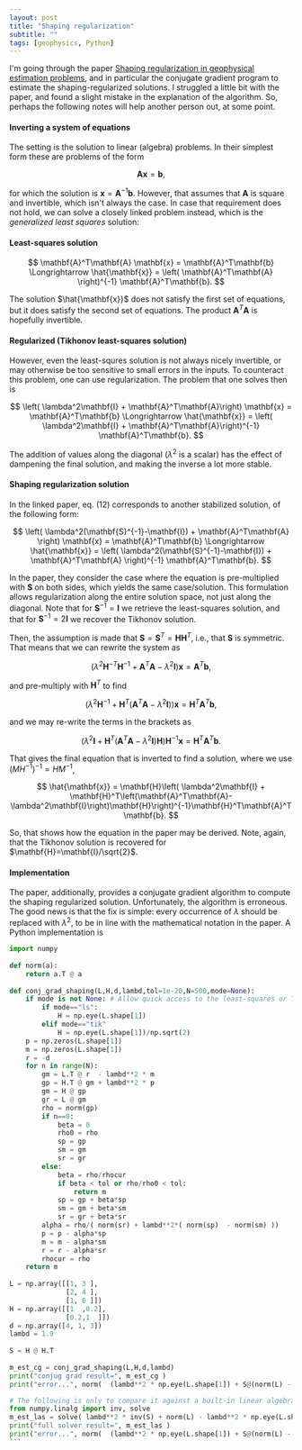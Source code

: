 ```yaml
---
layout: post
title: "Shaping regularization"
subtitle: ""
tags: [geophysics, Python]
---
```


I'm going through the paper [Shaping regularization in geophysical estimation problems](https://library.seg.org/doi/abs/10.1190/1.2433716), and in particular the conjugate gradient program to estimate the shaping-regularized solutions.
I struggled a little bit with the paper, and found a slight mistake in the explanation of the algorithm. So, perhaps the following notes will help another person out, at some point.


#### Inverting a system of equations
The setting is the solution to linear (algebra) problems. In their simplest form these are problems of the form

$$ \mathbf{A} \mathbf{x} = \mathbf{b}, $$

for which the solution is $\mathbf{x} = \mathbf{A}^{-1} \mathbf{b}$. However, that assumes that $\mathbf{A}$ is square and invertible, which isn't always the case.
In case that requirement does not hold, we can solve a closely linked problem instead, which is the *generalized least squares* solution:

#### Least-squares solution
$$ \mathbf{A}^T\mathbf{A} \mathbf{x} = \mathbf{A}^T\mathbf{b} \Longrightarrow \hat{\mathbf{x}} = \left( \mathbf{A}^T\mathbf{A} \right)^{-1} \mathbf{A}^T\mathbf{b}. $$

The solution $\hat{\mathbf{x}}$ does not satisfy the first set of equations, but it does satisfy the second set of equations.
The product $\mathbf{A}^T\mathbf{A}$ is hopefully invertible.

#### Regularized (Tikhonov least-squares solution)
However, even the least-squres solution is not always nicely invertible, or may otherwise be too sensitive to small errors in the inputs. To counteract this problem, one can use regularization.
The problem that one solves then is

$$ \left( \lambda^2\mathbf{I} + \mathbf{A}^T\mathbf{A}\right) \mathbf{x} = \mathbf{A}^T\mathbf{b} \Longrightarrow \hat{\mathbf{x}} = \left( \lambda^2\mathbf{I} + \mathbf{A}^T\mathbf{A}\right)^{-1} \mathbf{A}^T\mathbf{b}. $$

The addition of values along the diagonal ($\lambda^2$ is a scalar) has the effect of dampening the final solution, and making the inverse a lot more stable.

#### Shaping regularization solution
In the linked paper, eq. (12) corresponds to another stabilized solution, of the following form:

$$ \left( \lambda^2(\mathbf{S}^{-1}-\mathbf{I}) + \mathbf{A}^T\mathbf{A} \right) \mathbf{x} = \mathbf{A}^T\mathbf{b} \Longrightarrow \hat{\mathbf{x}} = \left( \lambda^2(\mathbf{S}^{-1}-\mathbf{I}) + \mathbf{A}^T\mathbf{A} \right)^{-1} \mathbf{A}^T\mathbf{b}. $$

In the paper, they consider the case where the equation is pre-multiplied with $\mathbf{S}$ on both sides, which yields the same case/solution. This formulation allows regularization along the entire solution space, not just along the diagonal. Note that for $\mathbf{S}^{-1}=\mathbf{I}$ we retrieve the least-squares solution, and that for $\mathbf{S}^{-1}=2\mathbf{I}$ we recover the Tikhonov solution.

Then, the assumption is made that $\mathbf{S}=\mathbf{S}^{T} = \mathbf{H}\mathbf{H}^T$, i.e., that $\mathbf{S}$ is symmetric. That means that we can rewrite the system as

$$ \left( \lambda^2\mathbf{H}^{-T}\mathbf{H}^{-1} + \mathbf{A}^T\mathbf{A} - \lambda^2\mathbf{I}\right) \mathbf{x} = \mathbf{A}^T\mathbf{b},  $$

and pre-multiply with $\mathbf{H}^T$ to find

$$ \left( \lambda^2\mathbf{H}^{-1} + \mathbf{H}^T\left( \mathbf{A}^T\mathbf{A} - \lambda^2\mathbf{I}\right)\right) \mathbf{x} = \mathbf{H}^T\mathbf{A}^T\mathbf{b},  $$

and we may re-write the terms in the brackets as

$$ \left( \lambda^2\mathbf{I} + \mathbf{H}^T\left(\mathbf{A}^T\mathbf{A}- \lambda^2\mathbf{I}\right)\mathbf{H}\right) \mathbf{H}^{-1} \mathbf{x} = \mathbf{H}^T\mathbf{A}^T\mathbf{b}.  $$

That gives the final equation that is inverted to find a solution, where we use $(M H^{-1})^{-1}=H M^{-1}$,

$$ \hat{\mathbf{x}} = \mathbf{H}\left( \lambda^2\mathbf{I} + \mathbf{H}^T\left(\mathbf{A}^T\mathbf{A}- \lambda^2\mathbf{I}\right)\mathbf{H}\right)^{-1}\mathbf{H}^T\mathbf{A}^T\mathbf{b}. $$

So, that shows how the equation in the paper may be derived. Note, again, that the Tikhonov solution is recovered for $\mathbf{H}=\mathbf{I}/\sqrt{2}$.

#### Implementation
The paper, additionally, provides a conjugate gradient algorithm to compute the shaping regularized solution. Unfortunately, the algorithm is erroneous. The good news is that the fix is simple: every occurrence of $\lambda$ should be replaced with $\lambda^2$, to be in line with the mathematical notation in the paper. A Python implementation is

````python
import numpy
 
def norm(a):
    return a.T @ a
 
def conj_grad_shaping(L,H,d,lambd,tol=1e-20,N=500,mode=None):
    if mode is not None: # Allow quick access to the least-squares or Tikhonov solutions
        if mode=="ls":
            H = np.eye(L.shape[1])
        elif mode=="tik"
            H = np.eye(L.shape[1])/np.sqrt(2)
    p = np.zeros(L.shape[1])
    m = np.zeros(L.shape[1])
    r = -d
    for n in range(N):
        gm = L.T @ r  - lambd**2 * m
        gp = H.T @ gm + lambd**2 * p
        gm = H @ gp
        gr = L @ gm
        rho = norm(gp)
        if n==0:
            beta = 0
            rho0 = rho
            sp = gp
            sm = gm
            sr = gr
        else:
            beta = rho/rhocur
            if beta < tol or rho/rho0 < tol:
                return m
            sp = gp + beta*sp
            sm = gm + beta*sm
            sr = gr + beta*sr
        alpha = rho/( norm(sr) + lambd**2*( norm(sp)  - norm(sm) ))
        p = p - alpha*sp
        m = m - alpha*sm
        r = r - alpha*sr
        rhocur = rho
    return m
 
L = np.array([[1, 3 ],
              [2, 4 ],
              [1, 6 ]])
H = np.array([[1  ,0.2],
              [0.2,1  ]])
d = np.array([4, 1, 3])
lambd = 1.9
 
S = H @ H.T
   
m_est_cg = conj_grad_shaping(L,H,d,lambd)
print("conjug grad result=", m_est_cg )
print("error...", norm(  (lambd**2 * np.eye(L.shape[1]) + S@(norm(L) - lambd**2*np.eye(L.shape[1])))@m_est_cg  - S@L.T@d ) )

# The following is only to compare it against a built-in linear algebra solver
from numpy.linalg import inv, solve
m_est_las = solve( lambd**2 * inv(S) + norm(L) - lambd**2 * np.eye(L.shape[1]), L.T @ d )
print("full solver result=", m_est_las )
print("error...", norm(  (lambd**2 * np.eye(L.shape[1]) + S@(norm(L) - lambd**2*np.eye(L.shape[1])))@m_est_las - S@L.T@d ) )
```

